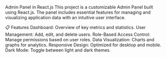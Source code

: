Admin Panel in React.js
This project is a customizable Admin Panel built using React.js. The panel includes essential features for managing and visualizing application data with an intuitive user interface.

📋 Features
Dashboard: Overview of key metrics and statistics.
User Management: Add, edit, and delete users.
Role-Based Access Control: Manage permissions based on user roles.
Data Visualization: Charts and graphs for analytics.
Responsive Design: Optimized for desktop and mobile.
Dark Mode: Toggle between light and dark themes.
